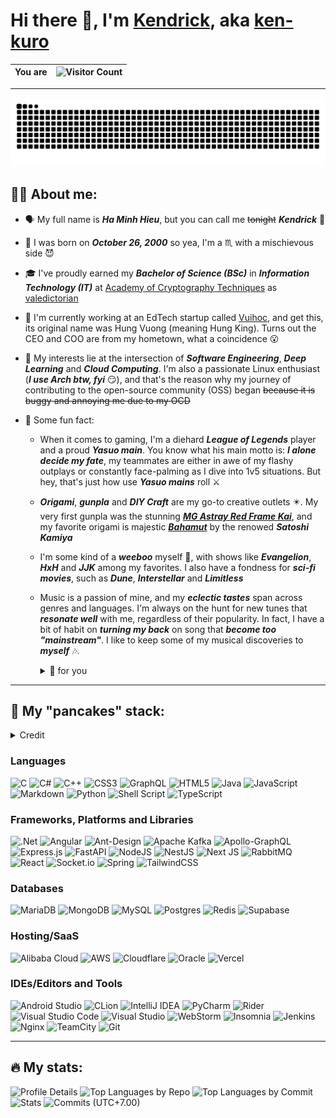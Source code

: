 <!-- TODO: Convert this to svg -->

# Hi there 👋, I'm [Kendrick](https://www.facebook.com/kuro.oct26/), aka [ken-kuro](https://github.com/ken-kuro)

<!-- TODO: Consider hosting this -->

| You are | <img src="https://profile-counter.glitch.me/ken-kuro/count.svg" alt="Visitor Count"></img> |
|---------|:------------------------------------------------------------------------------------------:|

---

<picture>
  <source media="(prefers-color-scheme: dark)" srcset="https://raw.githubusercontent.com/ken-kuro/ken-kuro/output/github-contribution-grid-snake-dark.svg" />
  <source media="(prefers-color-scheme: light), (prefers-color-scheme: no-preference)" srcset="https://raw.githubusercontent.com/ken-kuro/ken-kuro/output/github-contribution-grid-snake.svg" />
  <img alt="github-snake" src="https://raw.githubusercontent.com/ken-kuro/ken-kuro/output/github-contribution-grid-snake.svg" />
</picture>

## 👨‍💻 About me:

- 🗣️ My full name is ***Ha Minh Hieu***, but you can call me ~~tonight~~ ***Kendrick*** 🐧
- 🎂 I was born on ***October 26, 2000*** so yea, I'm a ♏ with a mischievous side 😈
- 🎓 I've proudly earned my ***Bachelor of Science (BSc)*** in ***Information Technology (IT)***
  at [Academy of Cryptography Techniques](http://actvn.edu.vn/)
  as [valedictorian](https://vnexpress.net/tro-thanh-thu-khoa-ky-thuat-mat-ma-sau-mot-nam-song-mong-lung-4665201.html)
- 💼 I'm currently working at an EdTech startup called [Vuihoc](https://vuihoc.vn/), and get this, its original name was
  Hung Vuong (meaning Hung King). Turns out the CEO and COO are from my hometown, what a coincidence 😮
- 🌱 My interests lie at the intersection of ***Software Engineering***, ***Deep Learning*** and ***Cloud Computing***.
  I'm also a passionate Linux enthusiast (***I use Arch btw, fyi*** 😏), and that's the reason why my journey of
  contributing to the open-source community (OSS) began ~~because it is buggy and annoying me due to my OCD~~

- 🤡 Some fun fact:
    - When it comes to gaming, I'm a diehard ***League of Legends*** player and a proud ***Yasuo main***. You know what
      his main motto is: ***I alone decide my fate***, my teammates are either in awe of my flashy outplays or
      constantly face-palming as I dive into 1v5 situations. But hey, that's just how use ***Yasuo mains*** roll ⚔️
    - ***Origami***, ***gunpla*** and ***DIY Craft*** are my go-to creative outlets ✴️. My very first gunpla was the
      stunning [***MG Astray Red Frame Kai***](https://gundamshop.vn/product/mg-gundam-astray-red-frame-kai/), and my
      favorite origami is majestic [***Bahamut***](https://www.folders.jp/g/1997/9705.html) by the renowed
      ***Satoshi Kamiya***
    - I'm some kind of a ***weeboo*** myself 🥴, with shows like ***Evangelion***, ***HxH*** and ***JJK*** among my
      favorites. I also have a fondness for ***sci-fi movies***, such as ***Dune***, ***Interstellar*** and
      ***Limitless***
    - Music is a passion of mine, and my ***eclectic tastes*** span across genres and languages. I'm always on the hunt
      for new tunes that ***resonate well*** with me, regardless of their popularity. In fact, I have a bit of habit on
      ***turning my back*** on song that ***become too "mainstream"***. I like to keep some of my musical discoveries to
      ***myself*** 🎶.
      <details>
        <summary>🎁 for you</summary>

      I know, I know, it's a bit selfish. So just for this time, take a drag
      of [this](https://youtu.be/dQw4w9WgXcQ?feature=shared) [🚬](https://youtu.be/y7I8Moj2Ucc?feature=shared). I do not
      smoke in real life, but I sure do love throwing some musical "smoke" grenades to obscure your vision 😉 ~~
      Sometimes, they might even be my own "flashes" (you know, as a ***Yoru*** main and all)~~
      </details>

---

## 🥞 My "pancakes" stack:

<details>
  <summary>Credit</summary>
  All badges generated using the amazing https://github.com/badges/shields
  <!-- TODO: Consider hosting this -->
</details>

### Languages

![C](https://img.shields.io/badge/c-%2300599C.svg?style=for-the-badge&logo=c&logoColor=white)
![C#](https://img.shields.io/badge/c%23-%23239120.svg?style=for-the-badge&logo=csharp&logoColor=white)
![C++](https://img.shields.io/badge/c++-%2300599C.svg?style=for-the-badge&logo=c%2B%2B&logoColor=white)
![CSS3](https://img.shields.io/badge/css3-%231572B6.svg?style=for-the-badge&logo=css3&logoColor=white)
![GraphQL](https://img.shields.io/badge/-GraphQL-E10098?style=for-the-badge&logo=graphql&logoColor=white)
![HTML5](https://img.shields.io/badge/html5-%23E34F26.svg?style=for-the-badge&logo=html5&logoColor=white)
![Java](https://img.shields.io/badge/java-%23ED8B00.svg?style=for-the-badge&logo=openjdk&logoColor=white)
![JavaScript](https://img.shields.io/badge/javascript-%23323330.svg?style=for-the-badge&logo=javascript&logoColor=%23F7DF1E)
![Markdown](https://img.shields.io/badge/markdown-%23000000.svg?style=for-the-badge&logo=markdown&logoColor=white)
![Python](https://img.shields.io/badge/python-3670A0?style=for-the-badge&logo=python&logoColor=ffdd54)
![Shell Script](https://img.shields.io/badge/shell_script-%23121011.svg?style=for-the-badge&logo=gnu-bash&logoColor=white)
![TypeScript](https://img.shields.io/badge/typescript-%23007ACC.svg?style=for-the-badge&logo=typescript&logoColor=white)

### Frameworks, Platforms and Libraries

![.Net](https://img.shields.io/badge/.NET-5C2D91?style=for-the-badge&logo=.net&logoColor=white)
![Angular](https://img.shields.io/badge/angular-%23DD0031.svg?style=for-the-badge&logo=angular&logoColor=white)
![Ant-Design](https://img.shields.io/badge/-AntDesign-%230170FE?style=for-the-badge&logo=ant-design&logoColor=white)
![Apache Kafka](https://img.shields.io/badge/Apache%20Kafka-000?style=for-the-badge&logo=apachekafka)
![Apollo-GraphQL](https://img.shields.io/badge/-ApolloGraphQL-311C87?style=for-the-badge&logo=apollo-graphql)
![Express.js](https://img.shields.io/badge/express.js-%23404d59.svg?style=for-the-badge&logo=express&logoColor=%2361DAFB)
![FastAPI](https://img.shields.io/badge/FastAPI-005571?style=for-the-badge&logo=fastapi)
![NodeJS](https://img.shields.io/badge/node.js-6DA55F?style=for-the-badge&logo=node.js&logoColor=white)
![NestJS](https://img.shields.io/badge/nestjs-%23E0234E.svg?style=for-the-badge&logo=nestjs&logoColor=white)
![Next JS](https://img.shields.io/badge/Next-black?style=for-the-badge&logo=next.js&logoColor=white)
![RabbitMQ](https://img.shields.io/badge/Rabbitmq-FF6600?style=for-the-badge&logo=rabbitmq&logoColor=white)
![React](https://img.shields.io/badge/react-%2320232a.svg?style=for-the-badge&logo=react&logoColor=%2361DAFB)
![Socket.io](https://img.shields.io/badge/Socket.io-black?style=for-the-badge&logo=socket.io&badgeColor=010101)
![Spring](https://img.shields.io/badge/spring-%236DB33F.svg?style=for-the-badge&logo=spring&logoColor=white)
![TailwindCSS](https://img.shields.io/badge/tailwindcss-%2338B2AC.svg?style=for-the-badge&logo=tailwind-css&logoColor=white)

### Databases

![MariaDB](https://img.shields.io/badge/MariaDB-003545?style=for-the-badge&logo=mariadb&logoColor=white)
![MongoDB](https://img.shields.io/badge/MongoDB-%234ea94b.svg?style=for-the-badge&logo=mongodb&logoColor=white)
![MySQL](https://img.shields.io/badge/mysql-%2300f.svg?style=for-the-badge&logo=mysql&logoColor=white)
![Postgres](https://img.shields.io/badge/postgres-%23316192.svg?style=for-the-badge&logo=postgresql&logoColor=white)
![Redis](https://img.shields.io/badge/redis-%23DD0031.svg?style=for-the-badge&logo=redis&logoColor=white)
![Supabase](https://img.shields.io/badge/Supabase-3ECF8E?style=for-the-badge&logo=supabase&logoColor=white)

### Hosting/SaaS

![Alibaba Cloud](https://img.shields.io/badge/AlibabaCloud-%23FF6701.svg?style=for-the-badge&logo=alibabacloud&logoColor=white)
![AWS](https://img.shields.io/badge/AWS-%23FF9900.svg?style=for-the-badge&logo=amazon-aws&logoColor=white)
![Cloudflare](https://img.shields.io/badge/Cloudflare-F38020?style=for-the-badge&logo=Cloudflare&logoColor=white)
![Oracle](https://img.shields.io/badge/Oracle-F80000?style=for-the-badge&logo=oracle&logoColor=white)
![Vercel](https://img.shields.io/badge/vercel-%23000000.svg?style=for-the-badge&logo=vercel&logoColor=white)

### IDEs/Editors and Tools

![Android Studio](https://img.shields.io/badge/Android%20Studio-3DDC84.svg?style=for-the-badge&logo=android-studio&logoColor=white)
![CLion](https://img.shields.io/badge/CLion-black?style=for-the-badge&logo=clion&logoColor=white&color=mediumturquoise)
![IntelliJ IDEA](https://img.shields.io/badge/IntelliJIDEA-000000.svg?style=for-the-badge&logo=intellij-idea&logoColor=white&color=rebeccapurple)
![PyCharm](https://img.shields.io/badge/pycharm-143?style=for-the-badge&logo=pycharm&logoColor=white&color=green)
![Rider](https://img.shields.io/badge/Rider-000000.svg?style=for-the-badge&logo=Rider&logoColor=white&color=crimson)
![Visual Studio Code](https://img.shields.io/badge/Visual%20Studio%20Code-0078d7.svg?style=for-the-badge&logo=visual-studio-code&logoColor=white)
![Visual Studio](https://img.shields.io/badge/Visual%20Studio-5C2D91.svg?style=for-the-badge&logo=visual-studio&logoColor=white)
![WebStorm](https://img.shields.io/badge/webstorm-143?style=for-the-badge&logo=webstorm&logoColor=white&color=blue)
![Insomnia](https://img.shields.io/badge/Insomnia-black?style=for-the-badge&logo=insomnia&logoColor=5849BE&color=darkblue)
![Jenkins](https://img.shields.io/badge/jenkins-%232C5263.svg?style=for-the-badge&logo=jenkins&logoColor=white)
![Nginx](https://img.shields.io/badge/nginx-%23009639.svg?style=for-the-badge&logo=nginx&logoColor=white)
![TeamCity](https://img.shields.io/badge/teamcity-000000.svg?style=for-the-badge&logo=teamcity&logoColor=white&color=limegreen)
![Git](https://img.shields.io/badge/git-%23F05033.svg?style=for-the-badge&logo=git&logoColor=white)

---

## 🔥 My stats:
![Profile Details](http://github-profile-summary-cards.vercel.app/api/cards/profile-details?username=ken-kuro&theme=transparent)
![Top Languages by Repo](http://github-profile-summary-cards.vercel.app/api/cards/repos-per-language?username=ken-kuro&theme=transparent)
![Top Languages by Commit](http://github-profile-summary-cards.vercel.app/api/cards/most-commit-language?username=ken-kuro&theme=transparent)
![Stats](http://github-profile-summary-cards.vercel.app/api/cards/stats?username=ken-kuro&theme=transparent)
![Commits (UTC+7.00)](http://github-profile-summary-cards.vercel.app/api/cards/productive-time?username=ken-kuro&theme=transparent&utcOffset=7)

<!--
**ken-kuro/ken-kuro** is a ✨ _special_ ✨ repository because its `README.md` (this file) appears on your GitHub profile.

Here are some ideas to get you started:

- 🔭 I’m currently working on ...
- 🌱 I’m currently learning ...
- 👯 I’m looking to collaborate on ...
- 🤔 I’m looking for help with ...
- 💬 Ask me about ...
- 📫 How to reach me: ...
- 😄 Pronouns: ...
- ⚡ Fun fact: ...
-->
